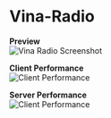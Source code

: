 # Vina-Radio
  
**Preview**  
![Vina Radio Screenshot](https://i.imgur.com/u8LusFV.png)  
  
**Client Performance**  
![Client Performance](https://i.imgur.com/fJcxfoG.png)  
  
**Server Performance**  
![Client Performance](https://i.imgur.com/G2oeYHK.png)  
